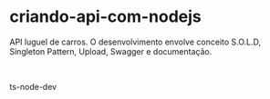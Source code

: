 # criando-api-com-nodejs
API luguel de carros. O desenvolvimento envolve conceito S.O.L.D, Singleton Pattern, Upload, Swagger e documentação.

</br>

ts-node-dev